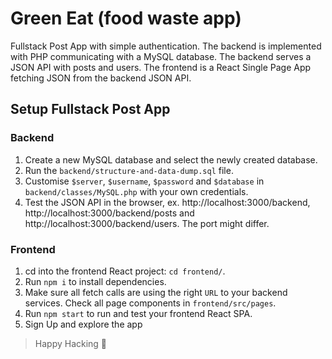 # Green Eat (food waste app)
Fullstack Post App with simple authentication. The backend is implemented with PHP communicating with a MySQL database. The backend serves a JSON API with posts and users. The frontend is a React Single Page App fetching JSON from the backend JSON API.  

## Setup Fullstack Post App

### Backend
1. Create a new MySQL database and select the newly created database. 
2. Run the `backend/structure-and-data-dump.sql` file.
3. Customise `$server`, `$username`, `$password` and `$database` in `backend/classes/MySQL.php` with your own credentials.
4. Test the JSON API in the browser, ex. http://localhost:3000/backend, http://localhost:3000/backend/posts and http://localhost:3000/backend/users. The port might differ. 

### Frontend
1. cd into the frontend React project: `cd frontend/`.
2. Run `npm i` to install dependencies.
3. Make sure all fetch calls are using the right `URL` to your backend services. Check all page components in `frontend/src/pages`. 
4. Run `npm start` to run and test your frontend React SPA. 
5. Sign Up and explore the app

> Happy Hacking 🎉

